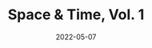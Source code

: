 ---
title: Space & Time, Vol. 1
date: 2022-05-07
cover_image: /assets/music/ewpratten/space-time-v1/cover.jpg
links:
  spotify: https://open.spotify.com/album/718OAeNsyhO1znebsXVSdf
  apple_music: https://music.apple.com/us/album/space-time-vol-1-ep/1623507117
tracks:
  - title: Time
    artists: [Evan Pratten]
    length: 1:39

  - title: Cave World
    artists: [Evan Pratten, Warren Pratten]
    length: 2:20

  - title: Space
    artists: [Evan Pratten]
    length: 1:51

  - title: What About Me - Remix
    artists: [Evan Pratten, Nihilist Spasm Band]
    length: 2:16
---